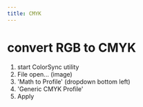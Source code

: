 ```yaml
---
title: CMYK
---
```


# convert RGB to CMYK
1. start ColorSync utility
2. File open... (image)
3. 'Math to Profile' (dropdown bottom left)
4. 'Generic CMYK Profile'
5. Apply

